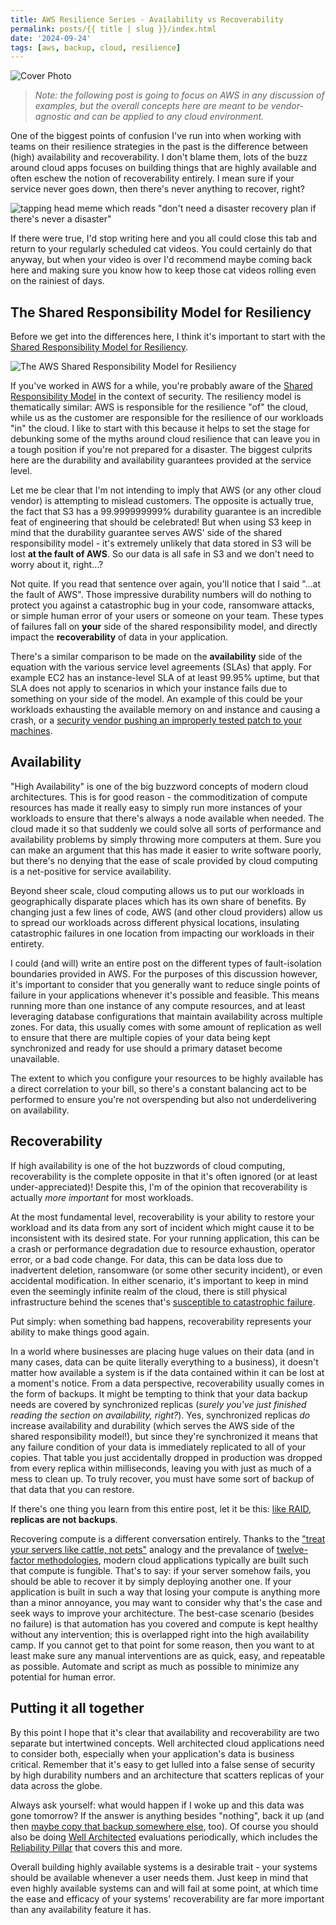 ```yaml
---
title: AWS Resilience Series - Availability vs Recoverability
permalink: posts/{{ title | slug }}/index.html
date: '2024-09-24'
tags: [aws, backup, cloud, resilience]
---
```

![Cover Photo](/images/posts/aws-resilience-series-availability-vs-recoverability/Availability-Recoverability-cover.jpg)

> *Note: the following post is going to focus on AWS in any discussion of examples, but the overall concepts here are meant to be vendor-agnostic and can be applied to any cloud environment.*

One of the biggest points of confusion I've run into when working with teams on their resilience strategies in the past is the difference between (high) availability and recoverability. I don't blame them, lots of the buzz around cloud apps focuses on building things that are highly available and often eschew the notion of recoverability entirely. I mean sure if your service never goes down, then there's never anything to recover, right?

![tapping head meme which reads "don't need a disaster recovery plan if there's never a disaster"](/images/posts/aws-resilience-series-availability-vs-recoverability/Pasted-image-20240923202512.png)

If there were true, I'd stop writing here and you all could close this tab and return to your regularly scheduled cat videos. You could certainly do that anyway, but when your video is over I'd recommend maybe coming back here and making sure you know how to keep those cat videos rolling even on the rainiest of days.

## The Shared Responsibility Model for Resiliency

Before we get into the differences here, I think it's important to start with the [Shared Responsibility Model for Resiliency](https://docs.aws.amazon.com/whitepapers/latest/disaster-recovery-workloads-on-aws/shared-responsibility-model-for-resiliency.html).


![The AWS Shared Responsibility Model for Resiliency](/images/posts/aws-resilience-series-availability-vs-recoverability/Pasted-image-20240921135005.png)

If you've worked in AWS for a while, you're probably aware of the [Shared Responsibility Model](https://aws.amazon.com/compliance/shared-responsibility-model/) in the context of security. The resiliency model is thematically similar: AWS is responsible for the resilience "of" the cloud, while us as the customer are responsible for the resilience of our workloads "in" the cloud. I like to start with this because it helps to set the stage for debunking some of the myths around cloud resilience that can leave you in a tough position if you're not prepared for a disaster. The biggest culprits here are the durability and availability guarantees provided at the service level.

Let me be clear that I'm not intending to imply that AWS (or any other cloud vendor) is attempting to mislead customers. The opposite is actually true, the fact that S3 has a 99.999999999% durability guarantee is an incredible feat of engineering that should be celebrated! But when using S3 keep in mind that the durability guarantee serves AWS' side of the shared responsibility model - it's extremely unlikely that data stored in S3 will be lost **at the fault of AWS**. So our data is all safe in S3 and we don't need to worry about it, right...? 

Not quite. If you read that sentence over again, you'll notice that I said "...at the fault of AWS". Those impressive durability numbers will do nothing to protect you against a catastrophic bug in your code, ransomware attacks, or simple human error of your users or someone on your team. These types of failures fall on **your** side of the shared responsibility model, and directly impact the **recoverability** of data in your application.

There's a similar comparison to be made on the **availability** side of the equation with the various service level agreements (SLAs) that apply. For example EC2 has an instance-level SLA of at least 99.95% uptime, but that SLA does not apply to scenarios in which your instance fails due to something on your side of the model. An example of this could be your workloads exhausting the available memory on and instance and causing a crash, or a [security vendor pushing an improperly tested patch to your machines](https://en.wikipedia.org/wiki/2024_CrowdStrike_incident).

## Availability

"High Availability" is one of the big buzzword concepts of modern cloud architectures. This is for good reason - the commoditization of compute resources has made it really easy to simply run more instances of your workloads to ensure that there's always a node available when needed. The cloud made it so that suddenly we could solve all sorts of performance and availability problems by simply throwing more computers at them. Sure you can make an argument that this has made it easier to write software poorly, but there's no denying that the ease of scale provided by cloud computing is a net-positive for service availability.

Beyond sheer scale, cloud computing allows us to put our workloads in geographically disparate places which has its own share of benefits. By changing just a few lines of code, AWS (and other cloud providers) allow us to spread our workloads across different physical locations, insulating catastrophic failures in one location from impacting our workloads in their entirety.

I could (and will) write an entire post on the different types of fault-isolation boundaries provided in AWS. For the purposes of this discussion however, it's important to consider that you generally want to reduce single points of failure in your applications whenever it's possible and feasible. This means running more than one instance of any compute resources, and at least leveraging database configurations that maintain availability across multiple zones. For data, this usually comes with some amount of replication as well to ensure that there are multiple copies of your data being kept synchronized and ready for use should a primary dataset become unavailable. 

The extent to which you configure your resources to be highly available has a direct correlation to your bill, so there's a constant balancing act to be performed to ensure you're not overspending but also not underdelivering on availability.

## Recoverability

If high availability is one of the hot buzzwords of cloud computing, recoverability is the complete opposite in that it's often ignored (or at least under-appreciated)! Despite this, I'm of the opinion that recoverability is actually *more important* for most workloads.

At the most fundamental level, recoverability is your ability to restore your workload and its data from any sort of incident which might cause it to be inconsistent with its desired state. For your running application, this can be a crash or performance degradation due to resource exhaustion, operator error, or a bad code change. For data, this can be data loss due to inadvertent deletion, ransomware (or some other security incident), or even accidental modification. In either scenario, it's important to keep in mind even the seemingly infinite realm of the cloud, there is still physical infrastructure behind the scenes that's [susceptible to catastrophic failure](https://www.theregister.com/2021/03/10/ovh_strasbourg_fire/).

Put simply: when something bad happens, recoverability represents your ability to make things good again.

In a world where businesses are placing huge values on their data (and in many cases, data can be quite literally everything to a business), it doesn't matter how available a system is if the data contained within it can be lost at a moment's notice. From a data perspective, recoverability usually comes in the form of backups. It might be tempting to think that your data backup needs are covered by synchronized replicas (*surely you've just finished reading the section on availability, right?*). Yes, synchronized replicas _do_ increase availability and durability (which serves the AWS side of the shared responsibility model!), but since they're synchronized it means that any failure condition of your data is immediately replicated to all of your copies. That table you just accidentally dropped in production was dropped from every replica within milliseconds, leaving you with just as much of a mess to clean up. To truly recover, you must have some sort of backup of that data that you can restore. 

If there's one thing you learn from this entire post, let it be this: [like RAID](https://www.raidisnotabackup.com), **replicas are not backups**.

Recovering compute is a different conversation entirely. Thanks to the ["treat your servers like cattle, not pets"](https://cloudscaling.com/blog/cloud-computing/the-history-of-pets-vs-cattle/) analogy and the prevalance of [twelve-factor methodologies](https://12factor.net), modern cloud applications typically are built such that compute is fungible. That's to say: if your server somehow fails, you should be able to recover it by simply deploying another one. If your application is built in such a way that losing your compute is anything more than a minor annoyance, you may want to consider why that's the case and seek ways to improve your architecture. The best-case scenario (besides no failure) is that automation has you covered and compute is kept healthy without any intervention; this is overlapped right into the high availability camp. If you cannot get to that point for some reason, then you want to at least make sure any manual interventions are as quick, easy, and repeatable as possible. Automate and script as much as possible to minimize any potential for human error.

## Putting it all together

By this point I hope that it's clear that availability and recoverability are two separate but intertwined concepts. Well architected cloud applications need to consider both, especially when your application's data is business critical. Remember that it's easy to get lulled into a false sense of security by high durability numbers and an architecture that scatters replicas of your data across the globe. 

Always ask yourself: what would happen if I woke up and this data was gone tomorrow? If the answer is anything besides "nothing", back it up (and then [maybe copy that backup somewhere else](https://www.backblaze.com/blog/the-3-2-1-backup-strategy/), too). Of course you should also be doing [Well Architected](https://aws.amazon.com/architecture/well-architected) evaluations periodically, which includes the [Reliability Pillar](https://docs.aws.amazon.com/wellarchitected/latest/reliability-pillar/welcome.html) that covers this and more.

Overall building highly available systems is a desirable trait - your systems should be available whenever a user needs them. Just keep in mind that even highly available systems can and will fail at some point, at which time the ease and efficacy of your systems' recoverability are far more important than any availability feature it has.